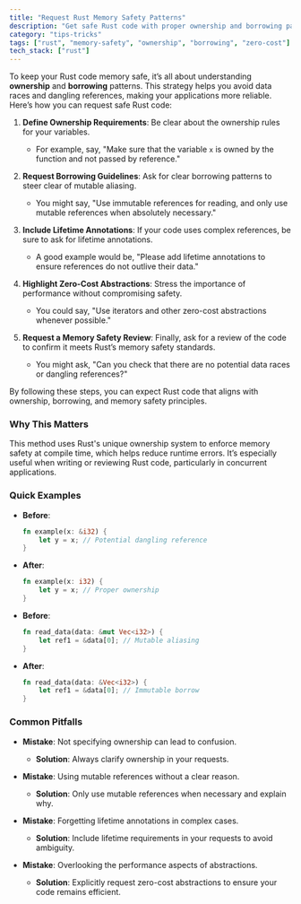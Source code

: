 ```yaml
---
title: "Request Rust Memory Safety Patterns"
description: "Get safe Rust code with proper ownership and borrowing patterns"
category: "tips-tricks"
tags: ["rust", "memory-safety", "ownership", "borrowing", "zero-cost"]
tech_stack: ["rust"]
---
```


To keep your Rust code memory safe, it’s all about understanding **ownership** and **borrowing** patterns. This strategy helps you avoid data races and dangling references, making your applications more reliable. Here’s how you can request safe Rust code:

1. **Define Ownership Requirements**: Be clear about the ownership rules for your variables.
   - For example, say, "Make sure that the variable `x` is owned by the function and not passed by reference."

2. **Request Borrowing Guidelines**: Ask for clear borrowing patterns to steer clear of mutable aliasing.
   - You might say, "Use immutable references for reading, and only use mutable references when absolutely necessary."

3. **Include Lifetime Annotations**: If your code uses complex references, be sure to ask for lifetime annotations.
   - A good example would be, "Please add lifetime annotations to ensure references do not outlive their data."

4. **Highlight Zero-Cost Abstractions**: Stress the importance of performance without compromising safety.
   - You could say, "Use iterators and other zero-cost abstractions whenever possible."

5. **Request a Memory Safety Review**: Finally, ask for a review of the code to confirm it meets Rust’s memory safety standards.
   - You might ask, "Can you check that there are no potential data races or dangling references?"

By following these steps, you can expect Rust code that aligns with ownership, borrowing, and memory safety principles.

### Why This Matters
This method uses Rust's unique ownership system to enforce memory safety at compile time, which helps reduce runtime errors. It’s especially useful when writing or reviewing Rust code, particularly in concurrent applications.

### Quick Examples
- **Before**: 
  ```rust
  fn example(x: &i32) {
      let y = x; // Potential dangling reference
  }
  ```
- **After**: 
  ```rust
  fn example(x: i32) {
      let y = x; // Proper ownership
  }
  ```

- **Before**: 
  ```rust
  fn read_data(data: &mut Vec<i32>) {
      let ref1 = &data[0]; // Mutable aliasing
  }
  ```
- **After**: 
  ```rust
  fn read_data(data: &Vec<i32>) {
      let ref1 = &data[0]; // Immutable borrow
  }
  ```

### Common Pitfalls
- **Mistake**: Not specifying ownership can lead to confusion.
  - **Solution**: Always clarify ownership in your requests.
  
- **Mistake**: Using mutable references without a clear reason.
  - **Solution**: Only use mutable references when necessary and explain why.

- **Mistake**: Forgetting lifetime annotations in complex cases.
  - **Solution**: Include lifetime requirements in your requests to avoid ambiguity.

- **Mistake**: Overlooking the performance aspects of abstractions.
  - **Solution**: Explicitly request zero-cost abstractions to ensure your code remains efficient.